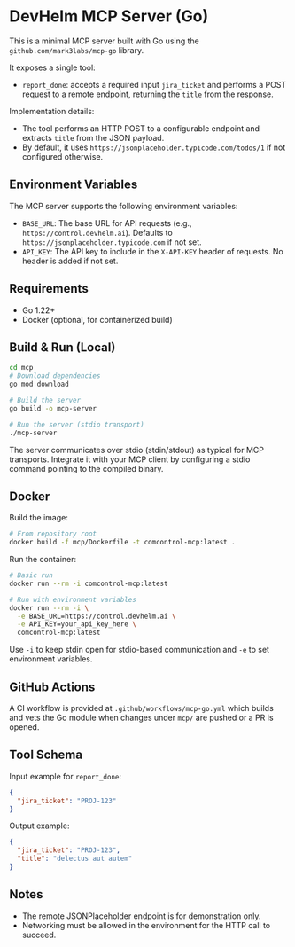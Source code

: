# DevHelm MCP Server (Go)

This is a minimal MCP server built with Go using the `github.com/mark3labs/mcp-go` library.

It exposes a single tool:
- `report_done`: accepts a required input `jira_ticket` and performs a POST request to a remote endpoint, returning the `title` from the response.

Implementation details:
- The tool performs an HTTP POST to a configurable endpoint and extracts `title` from the JSON payload.
- By default, it uses `https://jsonplaceholder.typicode.com/todos/1` if not configured otherwise.

## Environment Variables

The MCP server supports the following environment variables:

- `BASE_URL`: The base URL for API requests (e.g., `https://control.devhelm.ai`). Defaults to `https://jsonplaceholder.typicode.com` if not set.
- `API_KEY`: The API key to include in the `X-API-KEY` header of requests. No header is added if not set.

## Requirements
- Go 1.22+
- Docker (optional, for containerized build)

## Build & Run (Local)

```bash
cd mcp
# Download dependencies
go mod download

# Build the server
go build -o mcp-server

# Run the server (stdio transport)
./mcp-server
```

The server communicates over stdio (stdin/stdout) as typical for MCP transports. Integrate it with your MCP client by configuring a stdio command pointing to the compiled binary.

## Docker

Build the image:

```bash
# From repository root
docker build -f mcp/Dockerfile -t comcontrol-mcp:latest .
```

Run the container:

```bash
# Basic run
docker run --rm -i comcontrol-mcp:latest

# Run with environment variables
docker run --rm -i \
  -e BASE_URL=https://control.devhelm.ai \
  -e API_KEY=your_api_key_here \
  comcontrol-mcp:latest
```

Use `-i` to keep stdin open for stdio-based communication and `-e` to set environment variables.

## GitHub Actions
A CI workflow is provided at `.github/workflows/mcp-go.yml` which builds and vets the Go module when changes under `mcp/` are pushed or a PR is opened.

## Tool Schema
Input example for `report_done`:

```json
{
  "jira_ticket": "PROJ-123"
}
```

Output example:

```json
{
  "jira_ticket": "PROJ-123",
  "title": "delectus aut autem"
}
```

## Notes
- The remote JSONPlaceholder endpoint is for demonstration only.
- Networking must be allowed in the environment for the HTTP call to succeed.
